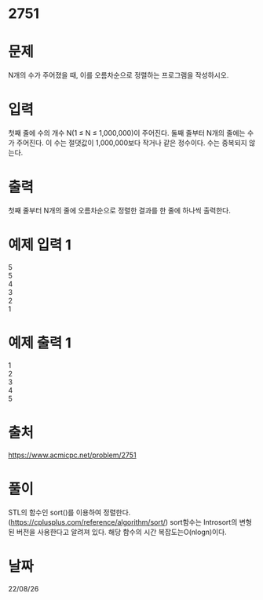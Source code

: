 # 2751

# 문제
N개의 수가 주어졌을 때, 이를 오름차순으로 정렬하는 프로그램을 작성하시오.

# 입력
첫째 줄에 수의 개수 N(1 ≤ N ≤ 1,000,000)이 주어진다. 둘째 줄부터 N개의 줄에는 수가 주어진다. 이 수는 절댓값이 1,000,000보다 작거나 같은 정수이다. 수는 중복되지 않는다.

# 출력
첫째 줄부터 N개의 줄에 오름차순으로 정렬한 결과를 한 줄에 하나씩 출력한다.

# 예제 입력 1 
5  
5  
4  
3  
2  
1  

# 예제 출력 1 
1  
2  
3  
4  
5  

# 출처
https://www.acmicpc.net/problem/2751

# 풀이
STL의 함수인 sort()를 이용하여 정렬한다.(https://cplusplus.com/reference/algorithm/sort/)
sort함수는 Introsort의 변형된 버전을 사용한다고 알려져 있다. 해당 함수의 시간 복잡도는O(nlogn)이다.

# 날짜
22/08/26
